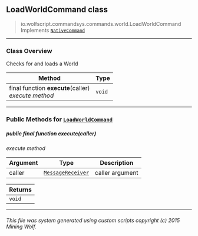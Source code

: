 ## LoadWorldCommand __class__

>io.wolfscript.commandsys.commands.world.LoadWorldCommand
>Implements [`NativeCommand`](../../NativeCommand.md)

---

### Class Overview

Checks for and loads a World

Method | Type   
--- | :--- 
final function __execute__(caller) <br> _execute method_ | `void`



---


### Public Methods for [`LoadWorldCommand`](LoadWorldCommand.md)

##### <a id='execute'></a>public final function __execute__(caller)

_execute method_

Argument | Type | Description  
--- | --- | --- 
caller | [`MessageReceiver`](../../../chat/MessageReceiver.md) | caller argument

Returns | 
--- | 
`void` |


---


###### This file was system generated using custom scripts copyright (c) 2015 Mining Wolf.
	

